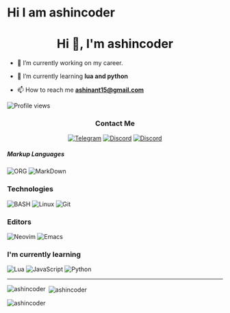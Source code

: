 # Hi I am ashincoder


<h1 align="center">Hi 👋, I'm ashincoder</h1>

- 🔭 I’m currently working on my career.

- 🌱 I’m currently learning **lua and python**

- 📫 How to reach me **ashinant15@gmail.com**

![Profile views](https://gpvc.arturio.dev/ashincoder)

<h3 align="center">Contact Me</h3>
<p align="center">
  <a href="https://t.me/ashincoder" target="_blank"><img src="https://img.shields.io/badge/Telegram-6076d6?style=for-the-badge&logo=telegram&logoColor=white" alt="Telegram" /></a>
  <a href="https://discord.com/users/ashincoder#5156" target="_blank"><img src="https://img.shields.io/badge/Discord-7289DA?style=for-the-badge&logo=discord&logoColor=white" alt="Discord" /></a>
  <a href="https://discord.com/users/ashincoder#5156" target="_blank"><img src="https://img.shields.io/badge/Twitter-7289DA?style=for-the-badge&logo=twitter&logoColor=white" alt="Discord" /></a>
</p>

<h5>Markup Languages</h5>
<p>
  <img src="https://img.shields.io/badge/ORG-d474c9?style=for-the-badge&logo=org&logoColor=white" alt="ORG" />
  <img src="https://img.shields.io/badge/Markdown-000000?style=for-the-badge&logo=markdown&logoColor=white" alt="MarkDown" />
</p>    

<h3>Technologies</h3>
<p>
  <img src="https://img.shields.io/badge/SHELL-121011?style=for-the-badge&logo=gnu-bash&logoColor=white" alt="BASH" />
  <img src="https://img.shields.io/badge/Linux-FCC624?style=for-the-badge&logo=linux&logoColor=black" alt="Linux" />
  <img src="https://img.shields.io/badge/Git-F05032?style=for-the-badge&logo=git&logoColor=white" alt="Git" />
</p>

<h3>Editors</h4>
<p>
  <img src="https://img.shields.io/badge/Neovim-57A143?logo=neovim&logoColor=white&style=for-the-badge" alt="Neovim" />
  <img src="https://img.shields.io/badge/Emacs-7F5AB6?logo=gnu-emacs&logoColor=white&style=for-the-badge" alt="Emacs" />

<h3>I'm currently learning</h3>
<p>
  <img src="https://img.shields.io/badge/LUA-2c2cc7?style=for-the-badge&logo=lua&logoColor=white" alt="Lua" />
  <img src="https://img.shields.io/badge/JavaScript-F7DF1E?style=for-the-badge&logo=javascript&logoColor=black" alt="JavaScript" />
  <img src="https://img.shields.io/badge/Python-3776AB?style=for-the-badge&logo=python&logoColor=white" alt="Python" />
</p>

<hr />

<p><img align="left" src="https://github-readme-stats.vercel.app/api/top-langs?username=ashincoder&show_icons=true&theme=radical&locale=en&layout=compact" alt="ashincoder" /></p>

<p>&nbsp;<img align="center" src="https://github-readme-stats.vercel.app/api?username=ashincoder&show_icons=true&theme=radical&locale=en" alt="ashincoder" /></p>

<p><img align="center" src="https://github-readme-streak-stats.herokuapp.com/?user=ashincoder&" alt="ashincoder" /></p>

